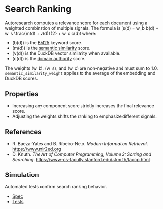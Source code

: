 # Search Ranking

Autoresearch computes a relevance score for each document using a weighted
combination of multiple signals. The formula is
\(s(d) = w_b b(d) + w_s \frac{m(d) + v(d)}{2} + w_c c(d)\) where:

- \(b(d)\) is the [BM25](bm25.md) keyword score.
- \(m(d)\) is the [semantic similarity](semantic_similarity.md) score.
- \(v(d)\) is the DuckDB vector similarity when available.
- \(c(d)\) is the [domain authority](source_credibility.md) score.

The weights \(w_b\), \(w_s\), and \(w_c\) are non-negative and must sum to
1.0. `semantic_similarity_weight` applies to the average of the embedding and
DuckDB scores.

## Properties

- Increasing any component score strictly increases the final relevance score.
- Adjusting the weights shifts the ranking to emphasize different signals.

## References

- R. Baeza-Yates and B. Ribeiro-Neto. *Modern Information Retrieval*.
  https://www.mir2ed.org
- D. Knuth. *The Art of Computer Programming, Volume 3: Sorting and
  Searching*. https://www-cs-faculty.stanford.edu/~knuth/taocp.html

## Simulation

Automated tests confirm search ranking behavior.

- [Spec](../specs/search.md)
- [Tests](../../tests/integration/test_search_ranking_convergence.py)
